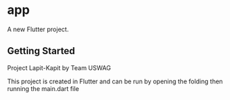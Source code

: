 # app

A new Flutter project.

## Getting Started

Project Lapit-Kapit by Team USWAG

This project is created in Flutter and can be run by opening the folding then running the main.dart file
